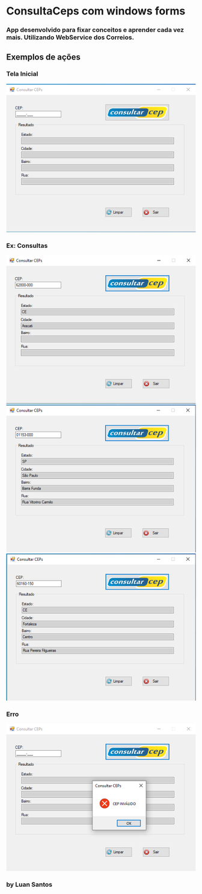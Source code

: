 <h1>ConsultaCeps com windows forms</h1>

### App desenvolvido para fixar conceitos e aprender cada vez mais. Utilizando WebService dos Correios.


## Exemplos de ações

### Tela Inicial
<img src="./Screenshots/telaInicial.png">

### Ex: Consultas
<img src="./Screenshots/consulta1.png">
<img src="./Screenshots/consulta2.png">
<img src="./Screenshots/consulta3.png">

### Erro
<img src="./Screenshots/error.png">

<br>

### by Luan Santos
